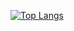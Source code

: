 [![Top Langs](https://github-readme-stats.vercel.app/api/top-langs/?username=kidmortal&theme=github_dark&custom_title=Most%20Loved%20Languages%20❤&border_color=30363d)](https://github.com/anuraghazra/github-readme-stats)
